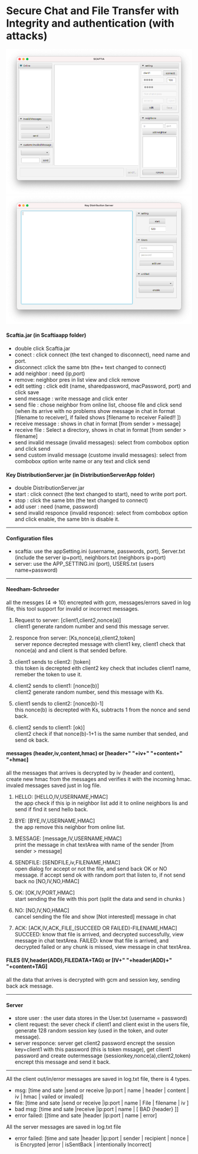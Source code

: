 # Secure Chat and File Transfer with Integrity and authentication (with attacks)


<img src="img/Screen Shot 2021-07-11 at 17.10.10.png">

<img src="img/Screen Shot 2021-07-11 at 17.10.30.png">

#### Scaftia.jar (in Scaftiaapp folder)
- double click Scaftia.jar  
- conect : click connect (the text changed to disconnect), need name and port.  
- disconnect :click the same btn (the+ text changed to connect) 
- add neighbor : need (ip,port) 
- remove: neighbor pres in list view and click remove
- edit setting : click edit (name, sharedpassword, macPassword, port) and click save
- send message : write message and click enter
- send file : chose neighbor from online list, choose file and click send (when its arrive with no problems show message in chat in format [filename to receiver], if failed  shows [filename to receiver  Failed!! ])
- receive message : shows in chat in format [from sender >  message] 
- receive file : Select a directory, shows in chat in format [from sender > filename] 
- send invalid message (invalid messages): select from combobox option and click send 
- send custom invalid message (custome invalid messages): select from combobox option write name or any text and click send

#### Key DistributionServer.jar (in DistributionServerApp folder)
- double DistributionServer.jar  
- start : click connect (the text changed to start), need to write port port.  
- stop : click the same btn (the text changed to connect) 
- add user : need (name, password) 
- send invalid responce (invalid responce): select from combobox option and click enable, the same btn is disable it.

---
 
#### Configuration files
- scaftia: use the appSetting.ini (username, passwords, port), Server.txt (include the server ip+port), neighbors.txt (neighbors ip+port)
- server: use the APP_SETTING.ini (port), USERS.txt (users name+password)

---

#### Needham-Schroeder
all the messges (4 => 10) encrepted with gcm, messages/errors saved in log file, this tool support for invalid or incorrect messages.

1. Request to server: [client1,client2,nonce(a)]\
client1 generate random number and send this message server.

2. responce fron server: [Ks,nonce(a),client2,token]\
server reponce decrepted message with client1 key, client1 check that nonce(a) and and client is that sended before.

3. client1 sends to client2: [token]\
this token is decrepted eith client2 key check that includes client1 name, remeber the token to use it.

4. client2 sends to client1: [nonce(b)]\
client2 generate random number, send this message with Ks. 

5. client1 sends to client2: [nonce(b)-1]\
this nonce(b) is decrepted with Ks, subtracts 1 from the nonce and send back.

6. client2 sends to client1: [ok)]\
client2 check if that nonce(b)-1+1 is the same number that sended, and send ok back.

#### messages (header,iv,content,hmac)  or  [header+" "+iv+" "+content+" "+hmac]
all the messages that arrives is decrypted by iv (header and content), create new hmac from the messages and verifies it with the incoming hmac.\
invaled messages saved just in log file.

1. HELLO:  [HELLO,IV,USERNAME,HMAC]\
the app check if this ip in neighbor list add it to online neighbors lis and send if find it send hello back.

2. BYE:  [BYE,IV,USERNAME,HMAC]\
the app remove this neighbor from online list.

3. MESSAGE:  [message,IV,USERNAME,HMAC]\
print the message in chat textArea with name of the sender [from sender >  message]

4. SENDFILE:  [SENDFILE,iv,FILENAME,HMAC]\
open dialog for accept or not the file, and send back OK or NO message.
if accept send ok with random port that listen to, if not send back no [NO,IV,NO,HMAC]

5. OK:  [OK,IV,PORT,HMAC]\
start sending the file  with this port (split the data and send in  chunks )

6. NO:  [NO,IV,NO,HMAC]\
cancel sending the file and show [Not interested] message in chat 

7. ACK:  [ACK,IV,ACK_FILE_(SUCCEED OR FAILED)-FILENAME,HMAC]\
SUCCEED: know that file is arrived, and decrypted successfully, view message in chat textArea.
FAILED: know that file is arrived, and decrypted failed or any chunk is missed, view message in chat textArea.

#### FILES (IV,header(ADD),FILEDATA+TAG)  or  [IV+" "+header(ADD)+" "+content+TAG]
all the data that arrives is decrypted with gcm and session key, sending back ack message.

---

#### Server 
- store user : the user data stores in the User.txt (username = password)
- client request: the sever  check if client1 and client exist in the users file, generate 128 random session key (used in the token, and outer message).
- server responce: server get client2 password encrept the session key+client1 with this password (this is token mssage), get client1 password and create outermessage (sessionkey,nonce(a),client2,token) encrept this message and send it back.

---

All the client out/in/error messages are saved in log.txt file, there is 4 types\.
- msg: [time and sate |send or receive |ip:port | name | header | content | iv | hmac | vailed or invaled]
- file: [time and sate |send or receive |ip:port | name | File | filename | iv ]
- bad msg: [time and sate |receive |ip:port | name | [ BAD {header} ]]
- error failed: [[time and sate |header |ip:port | name |  error]

All the server  messages are saved in log.txt file
- error failed: [time and sate |header |ip:port | sender |  recipient | nonce | is Encrypted |error | isSentBack | intentionally Incorrect]
